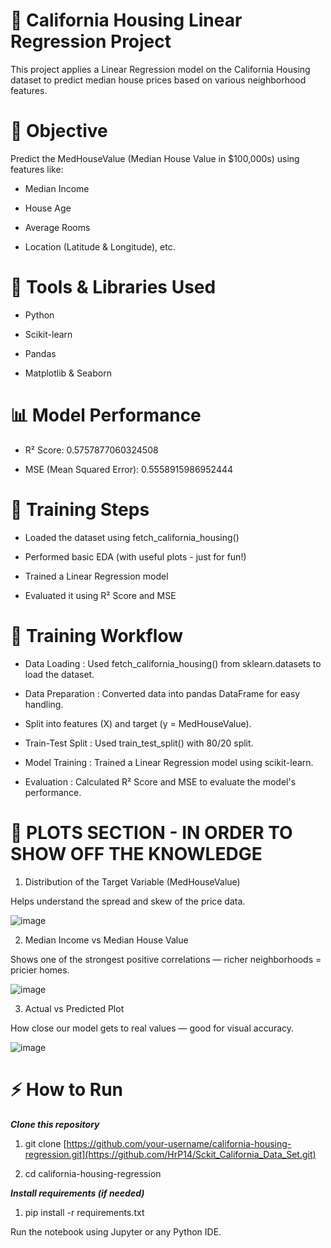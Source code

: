 <h1>🏡 California Housing Linear Regression Project</h1>

This project applies a Linear Regression model on the California Housing dataset to predict median house prices based on various neighborhood features.

<h1>📌 Objective</h1>

Predict the MedHouseValue (Median House Value in $100,000s) using features like:

- Median Income

- House Age

- Average Rooms

- Location (Latitude & Longitude), etc.

<h1>🔧 Tools & Libraries Used</h1>

- Python

- Scikit-learn

- Pandas

- Matplotlib & Seaborn

<h1>📊 Model Performance</h1>

- R² Score: 0.5757877060324508

- MSE (Mean Squared Error): 0.5558915986952444

<h1>🧪 Training Steps</h1>

- Loaded the dataset using fetch_california_housing()

- Performed basic EDA (with useful plots - just for fun!)

- Trained a Linear Regression model

- Evaluated it using R² Score and MSE

<h1>🧪 Training Workflow </h1>

- Data Loading : Used fetch_california_housing() from sklearn.datasets to load the dataset.

- Data Preparation : Converted data into pandas DataFrame for easy handling.

- Split into features (X) and target (y = MedHouseValue).

- Train-Test Split : Used train_test_split() with 80/20 split.

- Model Training : Trained a Linear Regression model using scikit-learn.

- Evaluation : Calculated R² Score and MSE to evaluate the model's performance.

<h1>🧠 PLOTS SECTION - IN ORDER TO SHOW OFF THE KNOWLEDGE</h1>

1. Distribution of the Target Variable (MedHouseValue)

Helps understand the spread and skew of the price data.

![image](https://github.com/user-attachments/assets/12bce6c4-04ee-4870-9a8a-9bcacc525536)


2. Median Income vs Median House Value

Shows one of the strongest positive correlations — richer neighborhoods = pricier homes.

![image](https://github.com/user-attachments/assets/0645ac12-e508-4e96-9629-e2643bc61a13)


3. Actual vs Predicted Plot

How close our model gets to real values — good for visual accuracy.

![image](https://github.com/user-attachments/assets/bf123cf5-5277-4ebf-88fe-ed9c3081396f)

<h1>⚡ How to Run</h1>

***Clone this repository***

1) git clone [https://github.com/your-username/california-housing-regression.git](https://github.com/HrP14/Sckit_California_Data_Set.git)

2) cd california-housing-regression

***Install requirements (if needed)***

1) pip install -r requirements.txt

Run the notebook using Jupyter or any Python IDE.


